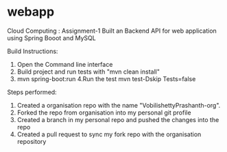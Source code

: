 # webapp
Cloud Computing : Assignment-1 
Built an Backend API for web application  using Spring Booot and MySQL

Build Instructions:

1. Open the Command line interface
2. Build project and run tests with "mvn clean install"
3. mvn spring-boot:run
4.Run the test mvn test-Dskip Tests=false

Steps performed:

1. Created a organisation repo with the name "VobilishettyPrashanth-org".
2. Forked the repo from organisation into my personal git profile 
3. Created a branch in my personal repo and pushed the changes into the repo 
4. Created a pull request to sync my fork repo with the organisation repository


